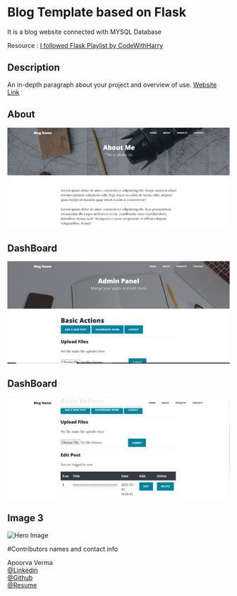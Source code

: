 # Blog Template based on Flask

It is a blog website connected with MYSQL Database

Resource : 
[I followed Flask Playlist by CodeWithHarry](https://www.youtube.com/playlist?list=PLu0W_9lII9agAiWp6Y41ueUKx1VcTRxmf)

## Description

An in-depth paragraph about your project and overview of use.
[Website Link](URL)



## About
![Hero Image](static/assets/img/readme_pic1.jpg?raw=true "Title")
<br>
## DashBoard
![Hero Image](static/assets/img/readme_pic2.jpg?raw=true "Title")
<br>
##  DashBoard
![Hero Image](static/assets/img/readme_pic3.jpg?raw=true "Title")
## Image 3
![Hero Image](static/assets/img/readme_pic4.jpg?raw=true "Title")




#Contributors names and contact info

Apoorva Verma<br>
[@Linkedin](https://www.linkedin.com/in/apoorva-verma-aa045a202/)
<br>
[@Github](https://github.com/apoorva-01)
<br>
[@Resume](https://my-main-portfolio-website.herokuapp.com/)


